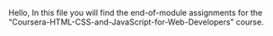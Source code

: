 Hello, 
In this file you will find the end-of-module assignments for the “Coursera-HTML-CSS-and-JavaScript-for-Web-Developers” course.
